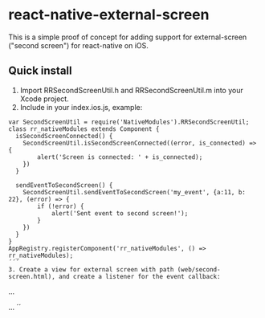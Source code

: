 # react-native-external-screen
This is a simple proof of concept for adding support for external-screen ("second screen")
for react-native on iOS.

## Quick install
1. Import RRSecondScreenUtil.h and RRSecondScreenUtil.m into your Xcode project.
2. Include in your index.ios.js, example:
```
var SecondScreenUtil = require('NativeModules').RRSecondScreenUtil;
class rr_nativeModules extends Component {
  isSecondScreenConnected() {
    SecondScreenUtil.isSecondScreenConnected((error, is_connected) => {
        alert('Screen is connected: ' + is_connected);
    })
  }
  
  sendEventToSecondScreen() {
    SecondScreenUtil.sendEventToSecondScreen('my_event', {a:11, b: 22}, (error) => {
        if (!error) {
            alert('Sent event to second screen!');
        }
    })
  }
}
AppRegistry.registerComponent('rr_nativeModules', () => rr_nativeModules);
´´´
3. Create a view for external screen with path (web/second-screen.html), and create a listener for the event callback:
```
<!-- web/second-screen.html -->
...
<script type="text/javascript">
    window.rr_ss_callback = function(event_name, args) {
        console.log('event_name: ', event_name);
        console.log('args: ', args);
    }
</script>
...
´´


